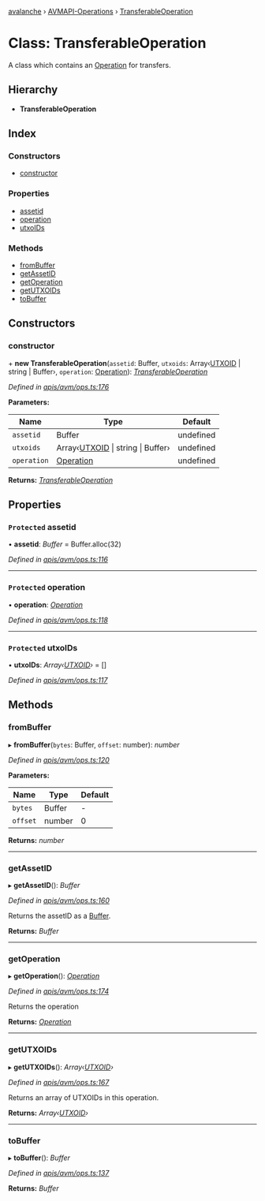 [avalanche](../README.md) › [AVMAPI-Operations](../modules/avmapi_operations.md) › [TransferableOperation](avmapi_operations.transferableoperation.md)

# Class: TransferableOperation

A class which contains an [Operation](avmapi_operations.operation.md) for transfers.

## Hierarchy

* **TransferableOperation**

## Index

### Constructors

* [constructor](avmapi_operations.transferableoperation.md#constructor)

### Properties

* [assetid](avmapi_operations.transferableoperation.md#protected-assetid)
* [operation](avmapi_operations.transferableoperation.md#protected-operation)
* [utxoIDs](avmapi_operations.transferableoperation.md#protected-utxoids)

### Methods

* [fromBuffer](avmapi_operations.transferableoperation.md#frombuffer)
* [getAssetID](avmapi_operations.transferableoperation.md#getassetid)
* [getOperation](avmapi_operations.transferableoperation.md#getoperation)
* [getUTXOIDs](avmapi_operations.transferableoperation.md#getutxoids)
* [toBuffer](avmapi_operations.transferableoperation.md#tobuffer)

## Constructors

###  constructor

\+ **new TransferableOperation**(`assetid`: Buffer, `utxoids`: Array‹[UTXOID](avmapi_types.utxoid.md) | string | Buffer›, `operation`: [Operation](avmapi_operations.operation.md)): *[TransferableOperation](avmapi_operations.transferableoperation.md)*

*Defined in [apis/avm/ops.ts:176](https://github.com/ava-labs/avalanche.js/blob/4d26b45/src/apis/avm/ops.ts#L176)*

**Parameters:**

Name | Type | Default |
------ | ------ | ------ |
`assetid` | Buffer | undefined |
`utxoids` | Array‹[UTXOID](avmapi_types.utxoid.md) &#124; string &#124; Buffer› | undefined |
`operation` | [Operation](avmapi_operations.operation.md) | undefined |

**Returns:** *[TransferableOperation](avmapi_operations.transferableoperation.md)*

## Properties

### `Protected` assetid

• **assetid**: *Buffer* = Buffer.alloc(32)

*Defined in [apis/avm/ops.ts:116](https://github.com/ava-labs/avalanche.js/blob/4d26b45/src/apis/avm/ops.ts#L116)*

___

### `Protected` operation

• **operation**: *[Operation](avmapi_operations.operation.md)*

*Defined in [apis/avm/ops.ts:118](https://github.com/ava-labs/avalanche.js/blob/4d26b45/src/apis/avm/ops.ts#L118)*

___

### `Protected` utxoIDs

• **utxoIDs**: *Array‹[UTXOID](avmapi_types.utxoid.md)›* = []

*Defined in [apis/avm/ops.ts:117](https://github.com/ava-labs/avalanche.js/blob/4d26b45/src/apis/avm/ops.ts#L117)*

## Methods

###  fromBuffer

▸ **fromBuffer**(`bytes`: Buffer, `offset`: number): *number*

*Defined in [apis/avm/ops.ts:120](https://github.com/ava-labs/avalanche.js/blob/4d26b45/src/apis/avm/ops.ts#L120)*

**Parameters:**

Name | Type | Default |
------ | ------ | ------ |
`bytes` | Buffer | - |
`offset` | number | 0 |

**Returns:** *number*

___

###  getAssetID

▸ **getAssetID**(): *Buffer*

*Defined in [apis/avm/ops.ts:160](https://github.com/ava-labs/avalanche.js/blob/4d26b45/src/apis/avm/ops.ts#L160)*

Returns the assetID as a [Buffer](https://github.com/feross/buffer).

**Returns:** *Buffer*

___

###  getOperation

▸ **getOperation**(): *[Operation](avmapi_operations.operation.md)*

*Defined in [apis/avm/ops.ts:174](https://github.com/ava-labs/avalanche.js/blob/4d26b45/src/apis/avm/ops.ts#L174)*

Returns the operation

**Returns:** *[Operation](avmapi_operations.operation.md)*

___

###  getUTXOIDs

▸ **getUTXOIDs**(): *Array‹[UTXOID](avmapi_types.utxoid.md)›*

*Defined in [apis/avm/ops.ts:167](https://github.com/ava-labs/avalanche.js/blob/4d26b45/src/apis/avm/ops.ts#L167)*

Returns an array of UTXOIDs in this operation.

**Returns:** *Array‹[UTXOID](avmapi_types.utxoid.md)›*

___

###  toBuffer

▸ **toBuffer**(): *Buffer*

*Defined in [apis/avm/ops.ts:137](https://github.com/ava-labs/avalanche.js/blob/4d26b45/src/apis/avm/ops.ts#L137)*

**Returns:** *Buffer*

